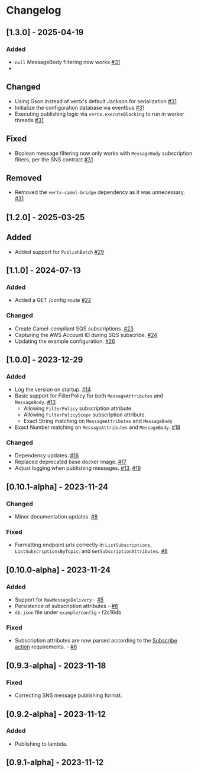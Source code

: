 # Changelog

## [1.3.0] - 2025-04-19
### Added
- `null` MessageBody filtering now works [#31](https://github.com/jameskbride/local-sns/pull/31)
- 
## Changed
- Using Gson instead of vertx's default Jackson for serialization [#31](https://github.com/jameskbride/local-sns/pull/31)
- Initialize the configuration database via eventbus [#31](https://github.com/jameskbride/local-sns/pull/31)
- Executing publishing logic via `vertx.executeBlocking` to run in worker threads [#31](https://github.com/jameskbride/local-sns/pull/31)

## Fixed
- Boolean message filtering now only works with `MessageBody` subscription filters, per the SNS contract [#31](https://github.com/jameskbride/local-sns/pull/31)

## Removed
- Removed the `vertx-camel-bridge` dependency as it was unnecessary. [#31](https://github.com/jameskbride/local-sns/pull/31)

## [1.2.0] - 2025-03-25
## Added
- Added support for `PublishBatch` [#29](https://github.com/jameskbride/local-sns/pull/29)

## [1.1.0] - 2024-07-13
### Added
- Added a GET /config route [#22](https://github.com/jameskbride/local-sns/pull/22)

### Changed
- Create Camel-compliant SQS subscriptions. [#23](https://github.com/jameskbride/local-sns/pull/23)
- Capturing the AWS Account ID during SQS subscribe. [#24](https://github.com/jameskbride/local-sns/pull/24)
- Updating the example configuration. [#26](https://github.com/jameskbride/local-sns/pull/26)

## [1.0.0] - 2023-12-29
### Added
- Log the version on startup. [#14](https://github.com/jameskbride/local-sns/pull/14)
- Basic support for FilterPolicy for both `MessageAttributes` and `MessageBody`. [#13](https://github.com/jameskbride/local-sns/pull/13)
    - Allowing `FilterPolicy` subscription attribute.
    - Allowing `FilterPolicyScope` subscription attribute.
    - Exact String matching on `MessageAttributes` and `MessageBody`
- Exact Number matching on `MessageAttributes` and `MessageBody`. [#18](https://github.com/jameskbride/local-sns/pull/18)

### Changed
- Dependency updates. [#16](https://github.com/jameskbride/local-sns/pull/16)
- Replaced deprecated base docker image. [#17](https://github.com/jameskbride/local-sns/pull/17)
- Adjust logging when publishing messages. [#13](https://github.com/jameskbride/local-sns/pull/13), [#19](https://github.com/jameskbride/local-sns/pull/19)

## [0.10.1-alpha] - 2023-11-24

### Changed
- Minor documentation updates. [#8](https://github.com/jameskbride/local-sns/pull/8)

### Fixed
- Formatting endpoint urls correctly in `ListSubscriptions`, `ListSubscriptionsByTopic`, and `GetSubscriptionAttributes`. [#8](https://github.com/jameskbride/local-sns/pull/8)

## [0.10.0-alpha] - 2023-11-24

### Added
- Support for `RawMessageDelivery` - [#5](https://github.com/jameskbride/local-sns/pull/5)
- Persistence of subscription attributes - [#6](https://github.com/jameskbride/local-sns/pull/6)
- `db.json` file under `example/config` - f2c16db

### Fixed
- Subscription attributes are now parsed according to the [Subscribe action](https://docs.aws.amazon.com/sns/latest/api/API_Subscribe.html) requirements. - [#6](https://github.com/jameskbride/local-sns/pull/6)

## [0.9.3-alpha] - 2023-11-18
### Fixed
- Correcting SNS message publishing format.

## [0.9.2-alpha] - 2023-11-12
### Added
- Publishing to lambda.

## [0.9.1-alpha] - 2023-11-12